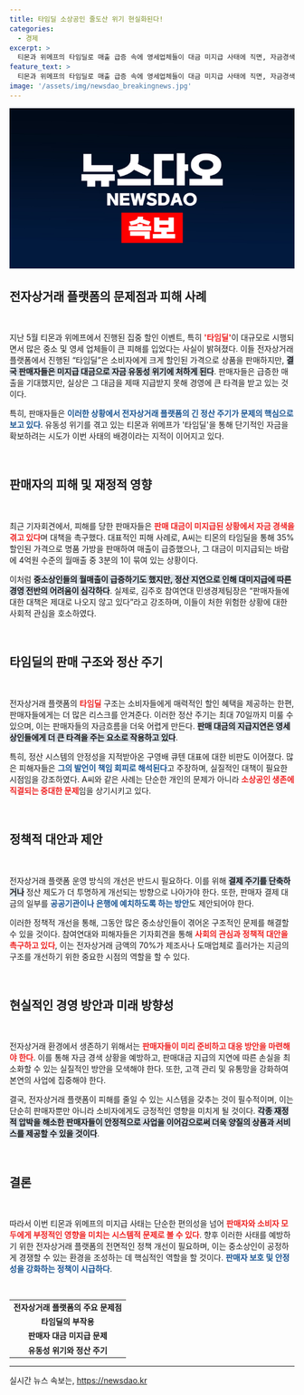 ```yaml
---
title: 타임딜 소상공인 줄도산 위기 현실화된다!
categories:
  - 경제
excerpt: >
  티몬과 위메프의 타임딜로 매출 급증 속에 영세업체들이 대금 미지급 사태에 직면, 자금경색 위기에 놓였다. 판매자들은 전자상거래 플랫폼의 불합리한 정산 관행 개선을 강력히 촉구하고 있다.
feature_text: >
  티몬과 위메프의 타임딜로 매출 급증 속에 영세업체들이 대금 미지급 사태에 직면, 자금경색 위기에 놓였다. 판매자들은 전자상거래 플랫폼의 불합리한 정산 관행 개선을 강력히 촉구하고 있다.
image: '/assets/img/newsdao_breakingnews.jpg'
---
```


<p><img src="/assets/img/newsdao_breakingnews.jpg" alt="cryptoinkorea 속보" /></p>

<h2 data-ke-size="size26">전자상거래 플랫폼의 문제점과 피해 사례</h2>

<p data-ke-size="size16">&nbsp;</p>

<p>지난 5월 티몬과 위메프에서 진행된 집중 할인 이벤트, 특히 <b><span style="color: #ee2323;">'타임딜'</span></b>이 대규모로 시행되면서 많은 중소 및 영세 업체들이 큰 피해를 입었다는 사실이 밝혀졌다. 이들 전자상거래 플랫폼에서 진행된 “타임딜”은 소비자에게 크게 할인된 가격으로 상품을 판매하지만, <b><span style="background-color: #21538527;">결국 판매자들은 미지급 대금으로 자금 유동성 위기에 처하게 된다</span></b>. 판매자들은 급증한 매출을 기대했지만, 실상은 그 대금을 제때 지급받지 못해 경영에 큰 타격을 받고 있는 것이다. </p>

<p>특히, 판매자들은 <b><span style="color: #1a5490;">이러한 상황에서 전자상거래 플랫폼의 긴 정산 주기가 문제의 핵심으로 보고 있다</span></b>. 유동성 위기를 겪고 있는 티몬과 위메프가 '타임딜'을 통해 단기적인 자금을 확보하려는 시도가 이번 사태의 배경이라는 지적이 이어지고 있다. </p>

<p data-ke-size="size16">&nbsp;</p>

<h2 data-ke-size="size26">판매자의 피해 및 재정적 영향</h2>

<p data-ke-size="size16">&nbsp;</p>

<p>최근 기자회견에서, 피해를 당한 판매자들은 <b><span style="color: #ee2323;">판매 대금이 미지급된 상황에서 자금 경색을 겪고 있다</span></b>며 대책을 촉구했다. 대표적인 피해 사례로, A씨는 티몬의 타임딜을 통해 35% 할인된 가격으로 명품 가방을 판매하여 매출이 급증했으나, 그 대금이 미지급되는 바람에 4억원 수준의 월매출 중 3분의 1이 묶여 있는 상황이다. </p>

<p>이처럼 <b><span style="background-color: #21538527;">중소상인들의 월매출이 급증하기도 했지만, 정산 지연으로 인해 대미지급에 따른 경영 전반의 어려움이 심각하다</span></b>. 실제로, 김주호 참여연대 민생경제팀장은 “판매자들에 대한 대책은 제대로 나오지 않고 있다”라고 강조하며, 이들이 처한 위험한 상황에 대한 사회적 관심을 호소하였다. </p>

<p data-ke-size="size16">&nbsp;</p>

<h2 data-ke-size="size26">타임딜의 판매 구조와 정산 주기</h2>

<p data-ke-size="size16">&nbsp;</p>

<p>전자상거래 플랫폼의 <b><span style="color: #ee2323;">타임딜</span></b> 구조는 소비자들에게 매력적인 할인 혜택을 제공하는 한편, 판매자들에게는 더 많은 리스크를 안겨준다. 이러한 정산 주기는 최대 70일까지 미룰 수 있으며, 이는 판매자들의 자금흐름을 더욱 어렵게 만든다. <b><span style="background-color: #21538527;">판매 대금의 지급지연은 영세 상인들에게 더 큰 타격을 주는 요소로 작용하고 있다</span></b>.</p>

<p>특히, 정산 시스템의 안정성을 지적받아온 구영배 큐텐 대표에 대한 비판도 이어졌다. 많은 피해자들은 <b><span style="color: #1a5490;">그의 발언이 책임 회피로 해석된다</span></b>고 주장하며, 실질적인 대책이 필요한 시점임을 강조하였다. A씨와 같은 사례는 단순한 개인의 문제가 아니라 <b><span style="color: #ee2323;">소상공인 생존에 직결되는 중대한 문제</span></b>임을 상기시키고 있다.</p>

<p data-ke-size="size16">&nbsp;</p>

<h2 data-ke-size="size26">정책적 대안과 제안</h2>

<p data-ke-size="size16">&nbsp;</p>

<p>전자상거래 플랫폼 운영 방식의 개선은 반드시 필요하다. 이를 위해 <b><span style="background-color: #21538527;">결제 주기를 단축하거나</span></b> 정산 제도가 더 투명하게 개선되는 방향으로 나아가야 한다. 또한, 판매자 결제 대금의 일부를 <b><span style="color: #1a5490;">공공기관이나 은행에 예치하도록 하는 방안</span></b>도 제안되어야 한다. </p>

<p>이러한 정책적 개선을 통해, 그동안 많은 중소상인들이 겪어온 구조적인 문제를 해결할 수 있을 것이다. 참여연대와 피해자들은 기자회견을 통해 <b><span style="color: #ee2323;">사회의 관심과 정책적 대안을 촉구하고 있다</span></b>, 이는 전자상거래 금액의 70%가 제조사나 도매업체로 흘러가는 지금의 구조를 개선하기 위한 중요한 시점의 역할을 할 수 있다. </p>

<p data-ke-size="size16">&nbsp;</p>

<h2 data-ke-size="size26">현실적인 경영 방안과 미래 방향성</h2>

<p data-ke-size="size16">&nbsp;</p>

<p>전자상거래 환경에서 생존하기 위해서는 <b><span style="color: #ee2323;">판매자들이 미리 준비하고 대응 방안을 마련해야 한다</span></b>. 이를 통해 자금 경색 상황을 예방하고, 판매대금 지급의 지연에 따른 손실을 최소화할 수 있는 실질적인 방안을 모색해야 한다. 또한, 고객 관리 및 유통망을 강화하여 본연의 사업에 집중해야 한다. </p>

<p>결국, 전자상거래 플랫폼이 피해를 줄일 수 있는 시스템을 갖추는 것이 필수적이며, 이는 단순히 판매자뿐만 아니라 소비자에게도 긍정적인 영향을 미치게 될 것이다. <b><span style="background-color: #21538527;">각종 재정적 압박을 해소한 판매자들이 안정적으로 사업을 이어감으로써 더욱 양질의 상품과 서비스를 제공할 수 있을 것이다</span></b>.</p>

<p data-ke-size="size16">&nbsp;</p>

<h2 data-ke-size="size26">결론</h2>

<p data-ke-size="size16">&nbsp;</p>

<p>따라서 이번 티몬과 위메프의 미지급 사태는 단순한 편의성을 넘어 <b><span style="color: #ee2323;">판매자와 소비자 모두에게 부정적인 영향을 미치는 시스템적 문제로 볼 수 있다</span></b>. 향후 이러한 사태를 예방하기 위한 전자상거래 플랫폼의 전면적인 정책 개선이 필요하며, 이는 중소상인이 공정하게 경쟁할 수 있는 환경을 조성하는 데 핵심적인 역할을 할 것이다. <b><span style="color: #1a5490;">판매자 보호 및 안정성을 강화하는 정책이 시급하다</span></b>. </p>

<p data-ke-size="size16">&nbsp;</p>

<table style="width: 100%;">
<tbody>
<tr>
<td style="text-align: center; height: 20px;"><b>전자상거래 플랫폼의 주요 문제점</b></td>
</tr>
<tr>
<td style="text-align: center; height: 17px;"><b>타임딜의 부작용</b></td>
</tr>
<tr>
<td style="text-align: center; height: 17px;"><b>판매자 대금 미지급 문제</b></td>
</tr>
<tr>
<td style="text-align: center; height: 17px;"><b>유동성 위기와 정산 주기</b></td>
</tr>
</tbody>
</table>

<hr />
실시간 뉴스 속보는, <a href="https://newsdao.kr" rel="dofollow">https://newsdao.kr</a>


